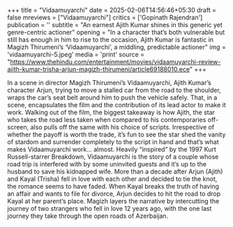 +++
title = "Vidaamuyarchi"
date = 2025-02-06T14:56:46+05:30
draft = false
mreviews = ["Vidaamuyarchi"]
critics = ['Gopinath Rajendran']
publication = ''
subtitle = "An earnest Ajith Kumar shines in this generic yet genre-centric actioner"
opening = "In a character that’s both vulnerable but still has enough in him to rise to the occasion, Ajith Kumar is fantastic in Magizh Thirumeni’s ‘Vidaamuyarchi’, a middling, predictable actioner"
img = 'vidaamuyarchi-5.jpeg'
media = 'print'
source = "https://www.thehindu.com/entertainment/movies/vidaamuyarchi-review-ajith-kumar-trisha-arjun-magizh-thirumeni/article69188010.ece"
+++

In a scene in director Magizh Thirumeni’s Vidaamuyarchi, Ajith Kumar’s character Arjun, trying to move a stalled car from the road to the shoulder, wraps the car’s seat belt around him to push the vehicle safely. That, in a scene, encapsulates the film and the contribution of its lead actor to make it work. Walking out of the film, the biggest takeaway is how Ajith, the star who takes the road less taken when compared to his contemporaries off-screen, also pulls off the same with his choice of scripts. Irrespective of whether the payoff is worth the trade, it’s fun to see the star shed the vanity of stardom and surrender completely to the script in hand and that’s what makes Vidaamuyarchi work... almost. Heavily “inspired” by the 1997 Kurt Russell-starrer Breakdown, Vidaamuyarchi is the story of a couple whose road trip is interfered with by some uninvited guests and it’s up to the husband to save his kidnapped wife. More than a decade after Arjun (Ajith) and Kayal (Trisha) fell in love with each other and decided to tie the knot, the romance seems to have faded. When Kayal breaks the truth of having an affair and wants to file for divorce, Arjun decides to hit the road to drop Kayal at her parent’s place. Magizh layers the narrative by intercutting the journey of two strangers who fell in love 12 years ago, with the one last journey they take through the open roads of Azerbaijan.
